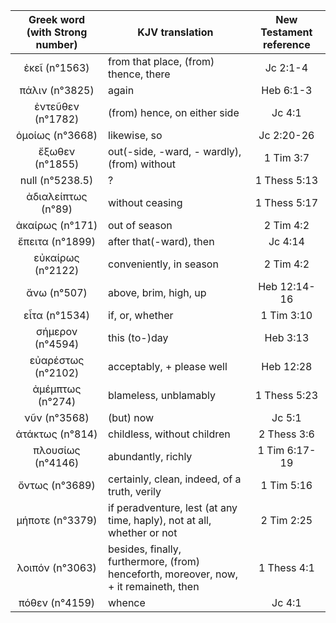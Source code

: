|Greek word (with Strong number)|KJV translation|New Testament reference|
|:---:|-----|:---:|
ἐκεῖ (n°1563)|from that place, (from) thence, there|Jc 2:1-4|
πάλιν (n°3825)|again|Heb 6:1-3|
ἐντεῦθεν (n°1782)|(from) hence, on either side|Jc 4:1|
ὁμοίως (n°3668)|likewise, so|Jc 2:20-26|
ἔξωθεν (n°1855)|out(-side, -ward, - wardly), (from)  without|1 Tim 3:7|
null (n°5238.5)|?|1 Thess 5:13|
ἀδιαλείπτως (n°89)|without ceasing|1 Thess 5:17|
ἀκαίρως (n°171)|out of season|2 Tim 4:2|
ἔπειτα (n°1899)|after that(-ward), then|Jc 4:14|
εὐκαίρως (n°2122)|conveniently, in season|2 Tim 4:2|
ἄνω (n°507)|above, brim, high, up|Heb 12:14-16|
εἶτα (n°1534)|if, or, whether|1 Tim 3:10|
σήμερον (n°4594)|this  (to-)day|Heb 3:13|
εὐαρέστως (n°2102)|acceptably, + please well|Heb 12:28|
ἀμέμπτως (n°274)|blameless, unblamably|1 Thess 5:23|
νῦν (n°3568)|(but) now|Jc 5:1|
ἀτάκτως (n°814)|childless,  without children|2 Thess 3:6|
πλουσίως (n°4146)|abundantly, richly|1 Tim 6:17-19|
ὄντως (n°3689)|certainly, clean,  indeed, of a truth, verily|1 Tim 5:16|
μήποτε (n°3379)|if  peradventure, lest (at any time, haply), not at all, whether or not|2 Tim 2:25|
λοιπόν (n°3063)|besides, finally, furthermore, (from) henceforth,  moreover, now, + it remaineth, then|1 Thess 4:1|
πόθεν (n°4159)|whence|Jc 4:1|
